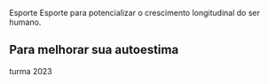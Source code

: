 Esporte
Esporte para potencializar o crescimento longitudinal do ser humano.
## Para melhorar sua autoestima
turma 2023
